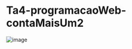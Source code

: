 # Ta4-programacaoWeb-contaMaisUm2

![image](https://user-images.githubusercontent.com/66571686/197870876-387c3950-78e5-4fed-9b05-8d68ac599e26.png)
